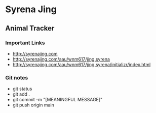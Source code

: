 # Syrena Jing

## Animal Tracker

### Important Links

- http://syrenajing.com
- http://syrenajing.com/aau/wnm617/jing.syrena
- http://syrenajing.com/aau/wnm617/jing.syrena/initializr/index.html

### Git notes
- git status
- git add .
- git commit -m "[MEANINGFUL MESSAGE]"
- git push origin main